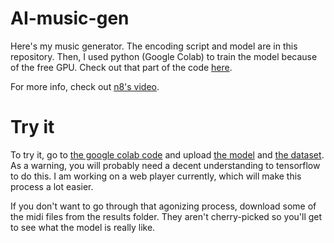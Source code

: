 # AI-music-gen
Here's my music generator. The encoding script and model are in this repository. Then, I used python (Google Colab) to train the model because of the free GPU. Check out that part of the code [here](https://colab.research.google.com/drive/1FLmNu19Dgjz87F0KqvZPsJnl9RhKOe7Z?usp=sharing).

For more info, check out [n8's video](https://www.youtube.com/watch?v=sIwHcSgpN7o).

# Try it
To try it, go to [the google colab code](https://colab.research.google.com/drive/1FLmNu19Dgjz87F0KqvZPsJnl9RhKOe7Z?usp=sharing) and upload [the model](https://github.com/i8sumPi/AI-music-gen/tree/main/model) and [the dataset](https://github.com/i8sumPi/AI-music-gen/blob/main/as_csv.csv). As a warning, you will probably need a decent understanding to tensorflow to do this. I am working on a web player currently, which will make this process a lot easier.

If you don't want to go through that agonizing process, download some of the midi files from the results folder. They aren't cherry-picked so you'll get to see what the model is really like.
